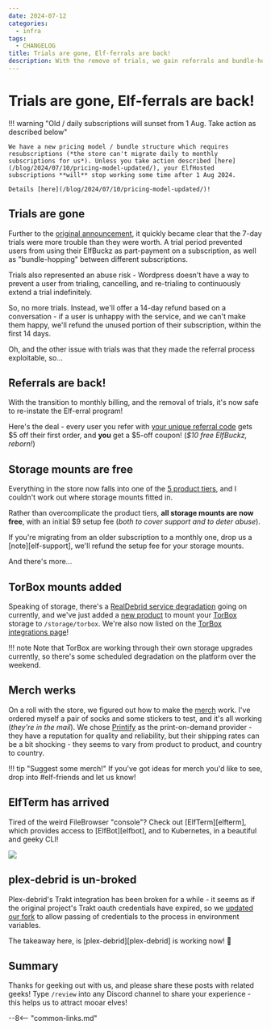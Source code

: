 ```yaml
---
date: 2024-07-12
categories:
  - infra
tags:
  - CHANGELOG
title: Trials are gone, Elf-ferrals are back!
description: With the remove of trials, we gain referrals and bundle-hopping!
---
```


# Trials are gone, Elf-ferrals are back!

!!! warning "Old / daily subscriptions will sunset from 1 Aug. Take action as described below"

    We have a new pricing model / bundle structure which requires resubscriptions (*the store can't migrate daily to monthly subscriptions for us*). Unless you take action described [here](/blog/2024/07/10/pricing-model-updated/), your ElfHosted subscriptions **will** stop working some time after 1 Aug 2024. 

    Details [here](/blog/2024/07/10/pricing-model-updated/)!

## Trials are gone

Further to the [original announcement](/blog/2024/07/10/pricing-model-updated/), it quickly became clear that the 7-day trials were more trouble than they were worth. A trial period prevented users from using their ElfBuckz as part-payment on a subscription, as well as "bundle-hopping" between different subscriptions.

Trials also represented an abuse risk - Wordpress doesn't have a way to prevent a user from trialing, cancelling, and re-trialing to continuously extend a trial indefinitely.

So, no more trials. Instead, we'll offer a 14-day refund based on a conversation - if a user is unhappy with the service, and we can't make them happy, we'll refund the unused portion of their subscription, within the first 14 days.

Oh, and the other issue with trials was that they made the referral process exploitable, so...

## Referrals are back!

With the transition to monthly billing, and the removal of trials, it's now safe to re-instate the Elf-erral program! 

Here's the deal - every user you refer with [your unique referral code](https://store.elfhosted.com/my-account/myreferrals) gets $5 off their first order, and **you** get a $5-off coupon! (*\$10 free ElfBuckz, reborn!*)

## Storage mounts are free

Everything in the store now falls into one of the [5 product tiers](/open/pricing/), and I couldn't work out where storage mounts fitted in.

Rather than overcomplicate the product tiers, **all storage mounts are now free**, with an initial $9 setup fee (*both to cover support and to deter abuse*).

If you're migrating from an older subscription to a monthly one, drop us a [note][elf-support], we'll refund the setup fee for your storage mounts.

And there's more...

<!-- more -->

## TorBox mounts added

Speaking of storage, there's a [RealDebrid service degradation](https://x.com/RealDebrid/status/1811459211760439762) going on currently, and we've just added a [new product](https://store.elfhosted.com/product/torbox-mount) to mount your [TorBox](https://torbox.app/) storage to `/storage/torbox`. We're also now listed on the [TorBox integrations page](https://torbox.app/integrations)!

!!! note 
    Note that TorBox are working through their own storage upgrades currently, so there's some scheduled degradation on the platform over the weekend.

## Merch werks

On a roll with the store, we figured out how to make the [merch](https://store.elfhosted.com/product-category/merch) work. I've ordered myself a pair of socks and some stickers to test, and it's all working (*they're in the mail*). We chose [Printify](https://printify.com/) as the print-on-demand provider - they have a reputation for quality and reliability, but their shipping rates can be a bit shocking - they seems to vary from product to product, and country to country.

!!! tip "Suggest some merch!"
    If you've got ideas for merch you'd like to see, drop into #elf-friends and let us know!

## ElfTerm has arrived

Tired of the weird FileBrowser "console"? Check out [ElfTerm][elfterm], which provides access to [ElfBot][elfbot], and to Kubernetes, in a beautiful and geeky CLI!

![](/images/blog/elfterm-kubectl-get-pods.png)

## plex-debrid is un-broked

Plex-debrid's Trakt integration has been broken for a while - it seems as if the original project's Trakt oauth credentials have expired, so we [updated our fork](https://github.com/elfhosted/plex_debrid/commit/c678fa1e5974a5c666b2fe70d65228c6fdfb4047) to allow passing of credentials to the process in environment variables.

The takeaway here, is [plex-debrid][plex-debrid] is working now! :partying_face:

## Summary

Thanks for geeking out with us, and please share these posts with related geeks! Type `/review` into any Discord channel to share your experience - this helps us to attract mooar elves!

--8<-- "common-links.md"
